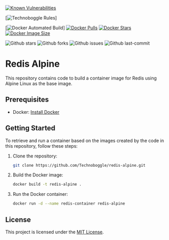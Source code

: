 [![Known Vulnerabilities](https://snyk.io/test/github/Technoboggle/redis-alpine/badge.svg)](https://snyk.io/test/github/Technoboggle/redis-alpine)

[![Technoboggle Rules](https://img.shields.io/badge/technoboggle-rules-f08060)]

[![Docker Automated Build](https://img.shields.io/docker/automated/technoboggle/redis-alpine)]
[![Docker Pulls](https://badgen.net/docker/pulls/technoboggle/redis-alpine?icon=docker&label=pulls)](https://hub.docker.com/r/technoboggle/redis-alpine/)
[![Docker Stars](https://badgen.net/docker/stars/technoboggle/redis-alpine?icon=docker&label=stars)](https://hub.docker.com/r/technoboggle/redis-alpine/)
[![Docker Image Size](https://badgen.net/docker/size/technoboggle/redis-alpine?icon=docker&label=image%20size)](https://hub.docker.com/r/technoboggle/redis-alpine/)

![Github stars](https://badgen.net/github/stars/technoboggle/redis-alpine?icon=github&label=stars)
![Github forks](https://badgen.net/github/forks/technoboggle/redis-alpine?icon=github&label=forks)
![Github issues](https://img.shields.io/github/issues/technoboggle/redis-alpine)
![Github last-commit](https://img.shields.io/github/last-commit/technoboggle/redis-alpine)


# Redis Alpine

This repository contains code to build a container image for Redis using Alpine Linux as the base image.

## Prerequisites

- Docker: [Install Docker](https://docs.docker.com/get-docker/)

## Getting Started

To retrieve and run a container based on the images created by the code in this repository, follow these steps:

1. Clone the repository:

    ```bash
    git clone https://github.com/Technoboggle/redis-alpine.git
    ```

2. Build the Docker image:

    ```bash
    docker build -t redis-alpine .
    ```

3. Run the Docker container:

    ```bash
    docker run -d --name redis-container redis-alpine
    ```

## License

This project is licensed under the [MIT License](LICENSE).